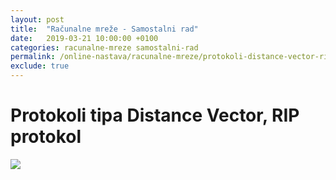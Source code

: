 ```yaml
---
layout: post
title:  "Računalne mreže - Samostalni rad"
date:   2019-03-21 10:00:00 +0100
categories: racunalne-mreze samostalni-rad
permalink: /online-nastava/racunalne-mreze/protokoli-distance-vector-rip/
exclude: true
---
```


# Protokoli tipa Distance Vector, RIP protokol

<img src="https://drive.google.com/uc?export=view&id=1Ob7NU5BfGsUE0vSiNdK4_xpqEzh7-iRb">